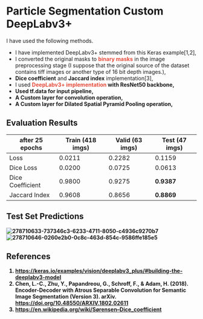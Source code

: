 # Particle Segmentation Custom DeepLabv3+

I have used the following methods.

* I have implemented DeepLabv3+ stemmed from this Keras example[1,2],
* I converted the original masks to <b><span style="color:#e74c3c;"> binary masks</span></b> in the image preprocessing stage (I suppose that the original source of the dataset contains  tiff images or another type of 16 bit depth images.),
* <b>Dice coefficient</b> and <b>Jaccard index</b> implementation[3],
* I used <b> <b><span style="color:#e74c3c;"> DeepLabv3+ implementation</span></b> with ResNet50 backbone,
* Used tf.data for input pipeline,
* <b>A Custom layer</b> for convolution operation,
* <b>A Custom layer</b> for Dilated Spatial Pyramid Pooling operation,


## Evaluation Results

| after 25 epochs  | Train (418 imgs) | Valid (63 imgs) | Test (47 imgs) |
|------------------|------------------|------------------|-----------------|
| Loss             | 0.0211           | 0.2282           | 0.1159          |
| Dice Loss        | 0.0200           | 0.0725           | 0.0613          |
| Dice Coefficient | 0.9800           | 0.9275           | <b>0.9387 </b>  |
| Jaccard Index    | 0.9608           | 0.8656           | <b>0.8869    </b>  |

 
## Test Set Predictions

![278710633-737346c3-6233-4711-8050-c4936c9270b7](https://github.com/john-fante/my-deep-learning-projects/assets/50263592/7333f389-1cc6-4181-9463-43601f6382e1)
![278710646-0260e2b0-0c8c-463d-854c-9586ffe185e5](https://github.com/john-fante/my-deep-learning-projects/assets/50263592/459466fb-e276-49dc-828e-149b15d59d2a)





## References
1. https://keras.io/examples/vision/deeplabv3_plus/#building-the-deeplabv3-model
2. Chen, L.-C., Zhu, Y., Papandreou, G., Schroff, F., & Adam, H. (2018). Encoder-Decoder with Atrous Separable Convolution for Semantic Image Segmentation (Version 3). arXiv. https://doi.org/10.48550/ARXIV.1802.02611
3. https://en.wikipedia.org/wiki/Sørensen–Dice_coefficient
